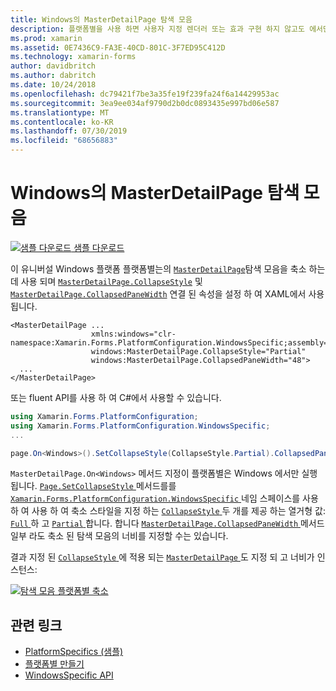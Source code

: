 ```yaml
---
title: Windows의 MasterDetailPage 탐색 모음
description: 플랫폼별을 사용 하면 사용자 지정 렌더러 또는 효과 구현 하지 않고도 에서만 특정 플랫폼에서 사용할 수 있는 기능을 사용할 수 있습니다. 이 문서에서는 MasterDetailPage 탐색 모음을 축소 하는 Windows 플랫폼 관련 기능을 사용 하는 방법을 설명 합니다.
ms.prod: xamarin
ms.assetid: 0E7436C9-FA3E-40CD-801C-3F7ED95C412D
ms.technology: xamarin-forms
author: davidbritch
ms.author: dabritch
ms.date: 10/24/2018
ms.openlocfilehash: dc79421f7be3a35fe19f239fa24f6a14429953ac
ms.sourcegitcommit: 3ea9ee034af9790d2b0dc0893435e997bd06e587
ms.translationtype: MT
ms.contentlocale: ko-KR
ms.lasthandoff: 07/30/2019
ms.locfileid: "68656883"
---
```

# <a name="masterdetailpage-navigation-bar-on-windows"></a>Windows의 MasterDetailPage 탐색 모음

[![샘플 다운로드](~/media/shared/download.png) 샘플 다운로드](https://docs.microsoft.com/samples/xamarin/xamarin-forms-samples/userinterface-platformspecifics)

이 유니버설 Windows 플랫폼 플랫폼별는의 [`MasterDetailPage`](xref:Xamarin.Forms.MasterDetailPage)탐색 모음을 축소 하는 데 사용 되며 [`MasterDetailPage.CollapseStyle`](xref:Xamarin.Forms.PlatformConfiguration.WindowsSpecific.MasterDetailPage.CollapseStyleProperty) 및 [`MasterDetailPage.CollapsedPaneWidth`](xref:Xamarin.Forms.PlatformConfiguration.WindowsSpecific.MasterDetailPage.CollapsedPaneWidthProperty) 연결 된 속성을 설정 하 여 XAML에서 사용 됩니다.

```xaml
<MasterDetailPage ...
                  xmlns:windows="clr-namespace:Xamarin.Forms.PlatformConfiguration.WindowsSpecific;assembly=Xamarin.Forms.Core"
                  windows:MasterDetailPage.CollapseStyle="Partial"
                  windows:MasterDetailPage.CollapsedPaneWidth="48">
  ...
</MasterDetailPage>

```

또는 fluent API를 사용 하 여 C#에서 사용할 수 있습니다.

```csharp
using Xamarin.Forms.PlatformConfiguration;
using Xamarin.Forms.PlatformConfiguration.WindowsSpecific;
...

page.On<Windows>().SetCollapseStyle(CollapseStyle.Partial).CollapsedPaneWidth(148);
```

`MasterDetailPage.On<Windows>` 메서드 지정이 플랫폼별은 Windows 에서만 실행 됩니다. [ `Page.SetCollapseStyle` ](xref:Xamarin.Forms.PlatformConfiguration.WindowsSpecific.MasterDetailPage.SetCollapseStyle(Xamarin.Forms.IPlatformElementConfiguration{Xamarin.Forms.PlatformConfiguration.Windows,Xamarin.Forms.MasterDetailPage},Xamarin.Forms.PlatformConfiguration.WindowsSpecific.CollapseStyle)) 메서드를를 [ `Xamarin.Forms.PlatformConfiguration.WindowsSpecific` ](xref:Xamarin.Forms.PlatformConfiguration.WindowsSpecific) 네임 스페이스를 사용 하 여 사용 하 여 축소 스타일을 지정 하는 [ `CollapseStyle` ](xref:Xamarin.Forms.PlatformConfiguration.WindowsSpecific.CollapseStyle) 두 개를 제공 하는 열거형 값: [ `Full` ](xref:Xamarin.Forms.PlatformConfiguration.WindowsSpecific.CollapseStyle.Full) 하 고 [ `Partial` ](xref:Xamarin.Forms.PlatformConfiguration.WindowsSpecific.CollapseStyle.Partial)합니다. 합니다 [ `MasterDetailPage.CollapsedPaneWidth` ](xref:Xamarin.Forms.PlatformConfiguration.WindowsSpecific.MasterDetailPage.CollapsedPaneWidth(Xamarin.Forms.IPlatformElementConfiguration{Xamarin.Forms.PlatformConfiguration.Windows,Xamarin.Forms.MasterDetailPage},System.Double)) 메서드 일부 라도 축소 된 탐색 모음의 너비를 지정할 수는 있습니다.

결과 지정 된 [ `CollapseStyle` ](xref:Xamarin.Forms.PlatformConfiguration.WindowsSpecific.CollapseStyle) 에 적용 되는 [ `MasterDetailPage` ](xref:Xamarin.Forms.MasterDetailPage) 도 지정 되 고 너비가 인스턴스:

[![](masterdetailpage-navigation-bar-images/collapsed-navigation-bar.png "탐색 모음 플랫폼별 축소")](masterdetailpage-navigation-bar-images/collapsed-navigation-bar-large.png#lightbox "플랫폼별 탐색 모음 축소")

## <a name="related-links"></a>관련 링크

- [PlatformSpecifics (샘플)](https://docs.microsoft.com/samples/xamarin/xamarin-forms-samples/userinterface-platformspecifics)
- [플랫폼별 만들기](~/xamarin-forms/platform/platform-specifics/index.md#creating-platform-specifics)
- [WindowsSpecific API](xref:Xamarin.Forms.PlatformConfiguration.WindowsSpecific)
